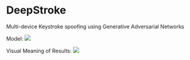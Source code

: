 # DeepStroke
Multi-device Keystroke spoofing using Generative Adversarial Networks


Model:
![](https://github.com/sheshappanavar/DeepStroke/blob/master/KDD/Model.png)

Visual Meaning of Results:
![](https://github.com/sheshappanavar/DeepStroke/visual_meaning.png)


